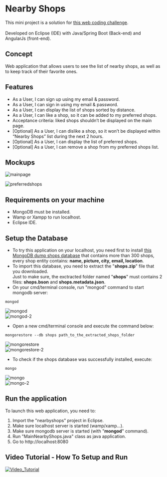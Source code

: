 # Nearby Shops

This mini project is a solution for [this web coding challenge](https://github.com/hiddenfounders/web-internship-cc).
<br/>
<br/>Developed on Eclipse (IDE) with Java/Spring Boot (Back-end) and AngularJs (front-end).

## Concept
Web application that allows users to see the list of nearby shops, as well as to keep track of their favorite ones.

## Features
- As a User, I can sign up using my email & password.
- As a User, I can sign in using my email & password.
- As a User, I can display the list of shops sorted by distance.
- As a User, I can like a shop, so it can be added to my preferred shops.
- Acceptance criteria: liked shops shouldn’t be displayed on the main page.
- [Optional] As a User, I can dislike a shop, so it won’t be displayed within “Nearby Shops” list during the next 2 hours.
- [Optional] As a User, I can display the list of preferred shops.
- [Optional] As a User, I can remove a shop from my preferred shops list.


## Mockups
![mainpage](https://user-images.githubusercontent.com/22826923/40513579-be12fb2c-5f95-11e8-8ac5-520e42e1f159.png)

![preferredshops](https://user-images.githubusercontent.com/22826923/40513600-ce7f0d70-5f95-11e8-95b9-33c7f8ad77a8.png)

## Requirements on your machine
- MongoDB must be installed.
- Wamp or Xampp to run localhost.
- Eclipse IDE.

## Setup the Database
- To try this application on your localhost, you need first to install [this MongoDB dump shops database](https://github.com/timpeace/nearby-shops/raw/master/shops.zip) that contains more than 300 shops, every shop entity contains: **name, picture, city, email, location**.
- To import this database, you need to extract the "**shops.zip**" file that you downloaded.
<br/>Just to make sure, the exctracted folder named "**shops**" must contains 2 files: **shops.bson** and **shops.metadata.json**.
- On your cmd/terminal console, run "mongod" command to start mongodb server:
```
mongod
```
![mongod](https://user-images.githubusercontent.com/22826923/40526292-1322f8ee-5fd5-11e8-81ce-92a14c5369b1.jpg)
<br/>
![mongod-2](https://user-images.githubusercontent.com/22826923/40526538-c2503d44-5fd6-11e8-84d7-af27f5d715ae.jpg)

- Open a new cmd/terminal console and execute the command below:
```
mongorestore --db shops path_to_the_extracted_shops_folder
```
![mongorestore](https://user-images.githubusercontent.com/22826923/40526296-1821217c-5fd5-11e8-8027-a568a16d4e56.jpg)
<br/>
![mongorestore-2](https://user-images.githubusercontent.com/22826923/40526541-c2d602bc-5fd6-11e8-86d1-55faea5f0dd2.jpg)

- To check if the shops database was successfully installed, execute:
```
mongo
```
![mongo](https://user-images.githubusercontent.com/22826923/40526540-c2aa5cc0-5fd6-11e8-9cab-743d02802aa9.jpg)
<br/>
![mongo-2](https://user-images.githubusercontent.com/22826923/40526539-c27d6350-5fd6-11e8-85fb-2dc3557d8ab5.jpg)

## Run the application
To launch this web application, you need to:
1. Import the "nearbyshops" project in Eclipse.
2. Make sure localhost server is started (wamp/xamp...).
3. Make sure mongodb server is started (with "**mongod**" command).
4. Run "MainNearbyShops.java" class as java application.
5. Go to http://localhost:8080

## Video Tutorial - How To Setup and Run

[![Video_Tutorial](https://user-images.githubusercontent.com/22826923/40578342-f864e980-6101-11e8-951d-9ebce8d8ef07.jpg)](http://www.youtube.com/watch?v=qsD8Fg0RQ70)
